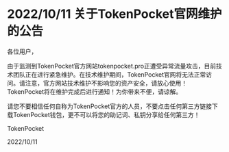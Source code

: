 # 2022/10/11 关于TokenPocket官网维护的公告

各位用户，

由于监测到TokenPocket官方网站tokenpocket.pro正遭受异常流量攻击，目前技术团队正在进行紧急维护。在技术维护期间，TokenPocket官网将无法正常访问。请注意，官方网站技术维护不影响您的资产安全，请放心使用！TokenPocket将在维护完成后进行通知！为你带来不便，请谅解。

请您不要相信任何自称为TokenPocket官方的人员，不要点击任何第三方链接下载TokenPocket钱包，更不可以将您的助记词、私钥分享给任何第三方！

TokenPocket&#x20;

2022/10/11
